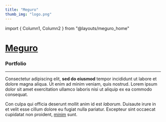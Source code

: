 ```yaml
---
title: "Meguro"
thumb_img: "logo.png"
---
```


import { Column1, Column2 } from "@layouts/meguro_home"

<Column1>

# [Meguro](/)

### Portfolio

---

Consectetur adipiscing elit, **sed do eiusmod** tempor incididunt ut labore et dolore magna aliqua. Ut enim ad minim veniam, quis nostrud. Lorem ipsum dolor sit amet exercitation ullamco laboris nisi ut aliquip ex ea commodo consequat.

Con culpa qui officia deserunt mollit anim id est *laborum*. Duisaute irure in et velit esse cillum dolore eu fugiat nulla pariatur. Excepteur sint occaecat cupidatat non proident, [minim](https://example.com) sunt.

</Column1>

<Column2>

<PagesList />

</Column2>
